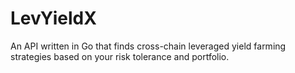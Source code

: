 # LevYieldX
An API written in Go that finds cross-chain leveraged yield farming strategies based on your risk tolerance and portfolio.
